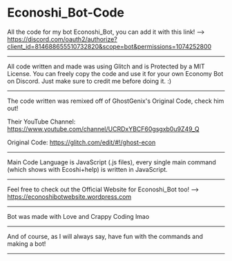 # Econoshi_Bot-Code
All the code for my bot Econoshi_Bot, you can add it with this link! --> https://discord.com/oauth2/authorize?client_id=814688655510732820&scope=bot&permissions=1074252800

-----------------------------------------------------------------------------------

All code written and made was using Glitch and is Protected by a MIT License. You can freely copy the code and use it for your own Economy Bot on Discord. Just make sure to credit me before doing it. :)

-----------------------------------------------------------------------------------

The code written was remixed off of GhostGenix's Original Code, check him out!

Their YouTube Channel: https://www.youtube.com/channel/UCRDxYBCF60gsgxb0u9Z49_Q

Original Code: https://glitch.com/edit/#!/ghost-econ

-----------------------------------------------------------------------------------

Main Code Language is JavaScript (.js files), every single main command (which shows with Ecoshi+help) is written in JavaScript.

-----------------------------------------------------------------------------------

Feel free to check out the Official Website for Econoshi_Bot too! --> https://econoshibotwebsite.wordpress.com

-----------------------------------------------------------------------------------

Bot was made with Love and Crappy Coding lmao

-----------------------------------------------------------------------------------

And of course, as I will always say, have fun with the commands and making a bot!

-----------------------------------------------------------------------------------
